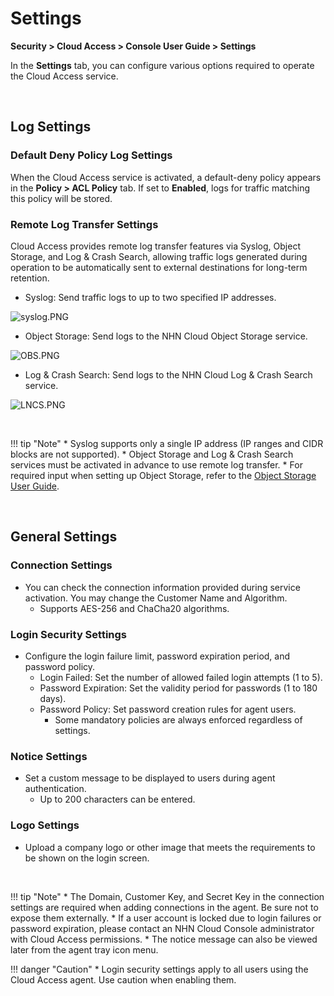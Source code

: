 # Settings

**Security > Cloud Access > Console User Guide > Settings**

In the **Settings** tab, you can configure various options required to operate the Cloud Access service.

<br>

## Log Settings

### Default Deny Policy Log Settings

When the Cloud Access service is activated, a default-deny policy appears in the **Policy > ACL Policy** tab. If set to **Enabled**, logs for traffic matching this policy will be stored.

### Remote Log Transfer Settings

Cloud Access provides remote log transfer features via Syslog, Object Storage, and Log & Crash Search, allowing traffic logs generated during operation to be automatically sent to external destinations for long-term retention.

* Syslog: Send traffic logs to up to two specified IP addresses.

![syslog.PNG](https://kr1-api-object-storage.nhncloudservice.com/v1/AUTH_2acdfabf4efe4efc8a04c00b348110c9/cdn_origin/prod_cloud_access/2025.06.24/syslog.png)

* Object Storage: Send logs to the NHN Cloud Object Storage service.

![OBS.PNG](https://kr1-api-object-storage.nhncloudservice.com/v1/AUTH_2acdfabf4efe4efc8a04c00b348110c9/cdn_origin/prod_cloud_access/2025.06.24/OBS.png)

* Log & Crash Search: Send logs to the NHN Cloud Log & Crash Search service.

![LNCS.PNG](https://kr1-api-object-storage.nhncloudservice.com/v1/AUTH_2acdfabf4efe4efc8a04c00b348110c9/cdn_origin/prod_cloud_access/2025.06.24/LNCS.png)

<br>

!!! tip "Note"
    * Syslog supports only a single IP address (IP ranges and CIDR blocks are not supported).
    * Object Storage and Log & Crash Search services must be activated in advance to use remote log transfer.
    * For required input when setting up Object Storage, refer to the [Object Storage User Guide](https://docs.nhncloud.com/en/Storage/Object%20Storage/en/s3-api-guide/#aws-sdk).

<br>

## General Settings

### Connection Settings

* You can check the connection information provided during service activation. You may change the Customer Name and Algorithm.
    * Supports AES-256 and ChaCha20 algorithms.

### Login Security Settings

* Configure the login failure limit, password expiration period, and password policy.
    * Login Failed: Set the number of allowed failed login attempts (1 to 5).
    * Password Expiration: Set the validity period for passwords (1 to 180 days).
    * Password Policy: Set password creation rules for agent users.
        * Some mandatory policies are always enforced regardless of settings.

### Notice Settings

* Set a custom message to be displayed to users during agent authentication.
    * Up to 200 characters can be entered.

### Logo Settings

* Upload a company logo or other image that meets the requirements to be shown on the login screen.

<br>

!!! tip "Note"
    * The Domain, Customer Key, and Secret Key in the connection settings are required when adding connections in the agent. Be sure not to expose them externally.
    * If a user account is locked due to login failures or password expiration, please contact an NHN Cloud Console administrator with Cloud Access permissions.
    * The notice message can also be viewed later from the agent tray icon menu.

!!! danger "Caution"
    * Login security settings apply to all users using the Cloud Access agent. Use caution when enabling them.

